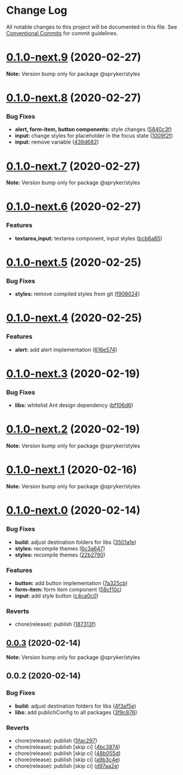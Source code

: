 # Change Log

All notable changes to this project will be documented in this file.
See [Conventional Commits](https://conventionalcommits.org) for commit guidelines.

# [0.1.0-next.9](https://github.com/spryker/ui-components/compare/@spryker/styles@0.1.0-next.8...@spryker/styles@0.1.0-next.9) (2020-02-27)

**Note:** Version bump only for package @spryker/styles





# [0.1.0-next.8](https://github.com/spryker/ui-components/compare/@spryker/styles@0.1.0-next.7...@spryker/styles@0.1.0-next.8) (2020-02-27)


### Bug Fixes

* **alert, form-item, button components:** style changes ([5840c3f](https://github.com/spryker/ui-components/commit/5840c3f9795377c742a332c3b83f9b83b9bf37b2))
* **input:** change styles for placeholder in the focus state ([1009f2f](https://github.com/spryker/ui-components/commit/1009f2f42eede8ab4192967067ed571b8969bb61))
* **input:** remove variable ([439d682](https://github.com/spryker/ui-components/commit/439d6828c2229891c11235b3ded795eea14e6966))





# [0.1.0-next.7](https://github.com/spryker/ui-components/compare/@spryker/styles@0.1.0-next.6...@spryker/styles@0.1.0-next.7) (2020-02-27)

**Note:** Version bump only for package @spryker/styles





# [0.1.0-next.6](https://github.com/spryker/ui-components/compare/@spryker/styles@0.1.0-next.5...@spryker/styles@0.1.0-next.6) (2020-02-27)


### Features

* **textarea,input:** textarea component, input styles ([bcb6a85](https://github.com/spryker/ui-components/commit/bcb6a85644109700ab00b7332b84d6bb94f8511c))





# [0.1.0-next.5](https://github.com/spryker/ui-components/compare/@spryker/styles@0.1.0-next.4...@spryker/styles@0.1.0-next.5) (2020-02-25)


### Bug Fixes

* **styles:** remove compiled styles from git ([f908024](https://github.com/spryker/ui-components/commit/f90802408d32ae8afa231e20134c6c648add8068))





# [0.1.0-next.4](https://github.com/spryker/ui-components/compare/@spryker/styles@0.1.0-next.3...@spryker/styles@0.1.0-next.4) (2020-02-25)


### Features

* **alert:** add alert implementation ([616e574](https://github.com/spryker/ui-components/commit/616e57424732cc4c50e62f1b72c815b9c465f243))





# [0.1.0-next.3](https://github.com/spryker/zed-gui/compare/@spryker/styles@0.1.0-next.2...@spryker/styles@0.1.0-next.3) (2020-02-19)


### Bug Fixes

* **libs:** whitelist Ant design dependency ([bf106d6](https://github.com/spryker/zed-gui/commit/bf106d61cdeedd5273f041c9b4742f05a6d84585))





# [0.1.0-next.2](https://github.com/spryker/zed-gui/compare/@spryker/styles@0.1.0-next.1...@spryker/styles@0.1.0-next.2) (2020-02-19)

**Note:** Version bump only for package @spryker/styles





# [0.1.0-next.1](https://github.com/spryker/zed-gui/compare/@spryker/styles@0.1.0-next.0...@spryker/styles@0.1.0-next.1) (2020-02-16)

**Note:** Version bump only for package @spryker/styles





# [0.1.0-next.0](https://github.com/spryker/zed-gui/compare/@spryker/styles@0.0.3...@spryker/styles@0.1.0-next.0) (2020-02-14)


### Bug Fixes

* **build:** adjust destination folders for libs ([3501a1e](https://github.com/spryker/zed-gui/commit/3501a1e5eacd1086f28a9c16ee26babeb091da62))
* **styles:** recompile themes ([6c3a647](https://github.com/spryker/zed-gui/commit/6c3a6470c13f0f6742c62d7a69085f20efea0b1d))
* **styles:** recompile themes ([22b2790](https://github.com/spryker/zed-gui/commit/22b279027d6011fe6d66d77e7b34a1aa48a978d9))


### Features

* **button:** add button implementation ([7a325cb](https://github.com/spryker/zed-gui/commit/7a325cb87a8fcc898a42954299eb24aea2c4a779))
* **form-item:** form item component ([58cf10c](https://github.com/spryker/zed-gui/commit/58cf10c48961d8f52711eeafe8a1815b40f39995))
* **input:** add style button ([c4ca0c0](https://github.com/spryker/zed-gui/commit/c4ca0c068b480946a5a447fcf1234a07cc84979a))


### Reverts

* chore(release): publish ([187313f](https://github.com/spryker/zed-gui/commit/187313f70876d8cdf796b300635df5c9af30e842))





## [0.0.3](https://github.com/spryker/zed-gui/compare/@spryker/styles@0.0.2...@spryker/styles@0.0.3) (2020-02-14)

**Note:** Version bump only for package @spryker/styles





## 0.0.2 (2020-02-14)


### Bug Fixes

* **build:** adjust destination folders for libs ([4f3af5e](https://github.com/spryker/zed-gui/commit/4f3af5e37f09c2e856e68bcfd8ee6c0993803bc6))
* **libs:** add publichConfig to all packages ([3f9c876](https://github.com/spryker/zed-gui/commit/3f9c87680c3b13493626ff2ab46dd26885a71619))


### Reverts

* chore(release): publish ([5fac297](https://github.com/spryker/zed-gui/commit/5fac297fe7c62a54bf8f1a35ecb740486b7116e7))
* chore(release): publish [skip ci] ([4bc3874](https://github.com/spryker/zed-gui/commit/4bc3874efea19080cc9b9d3a60fe02350513f3b8))
* chore(release): publish [skip ci] ([48b055d](https://github.com/spryker/zed-gui/commit/48b055dd2e4978fb5bda598a9c56cb6178516413))
* chore(release): publish [skip ci] ([a9b3c4e](https://github.com/spryker/zed-gui/commit/a9b3c4e5ef6e8c9172a284c78b9d5f2151c0ea01))
* chore(release): publish [skip ci] ([d97aa2e](https://github.com/spryker/zed-gui/commit/d97aa2ece8877fa93c9208551e4734f4d6244213))
